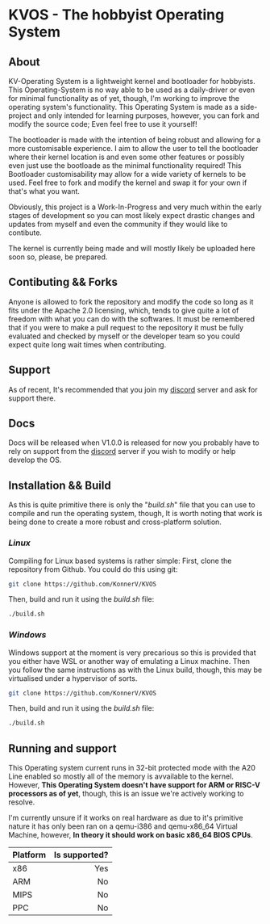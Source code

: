 # KVOS - The hobbyist Operating System

## About
KV-Operating System is a lightweight kernel and bootloader for hobbyists. This Operating-System is no way able to be used as a daily-driver or even for minimal functionality as of yet, though, I'm working to improve the operating system's functionality.
This Operating System is made as a side-project and only intended for learning purposes, however, you can fork and modify the source code; Even feel free to use it yourself!

The bootloader is made with the intention of being robust and allowing for a more customisable experience. I aim to allow the user to tell the bootloader where their kernel location is and even some other features or possibly even just use the bootloade as the minimal functionality required!
This Bootloader customisability may allow for a wide variety of kernels to be used. Feel free to fork and modify the kernel and swap it for your own if that's what you want.

Obviously, this project is a Work-In-Progress and very much within the early stages of development so you can most likely expect drastic changes and updates from myself and even the community if they would like to contibute.

The kernel is currently being made and will mostly likely be uploaded here soon so, please, be prepared.

## Contibuting && Forks
Anyone is allowed to fork the repository and modify the code so long as it fits under the Apache 2.0 licensing, which, tends to give quite a lot of freedom with what you can do with the softwares.
It must be remembered that if you were to make a pull request to the repository it must be fully evaluated and checked by myself or the developer team so you could expect quite long wait times when contributing.

## Support
As of recent, It's recommended that you join my [discord](https://discord.gg/WSx336WCCe) server and ask for support there.

## Docs
Docs will be released when V1.0.0 is released for now you probably have to rely on support from the [discord](https://discord.gg/WSx336WCCe) server if you wish to modify or help develop the OS.

## Installation && Build
As this is quite primitive there is only the "_build.sh_" file that you can use to compile and run the operating system, though, It is worth noting that work is being done to create a more robust and cross-platform solution.
### _Linux_
Compiling for Linux based systems is rather simple:
First, clone the repository from Github.
You could do this using git:
```bash
git clone https://github.com/KonnerV/KVOS
```
Then, build and run it using the _build.sh_ file:
```bash
./build.sh
```
### _Windows_
Windows support at the moment is very precarious so this is provided that you either have WSL or another way of emulating a Linux machine.
Then you follow the same instructions as with the Linux build, though, this may be virtualised under a hypervisor of sorts.
```bash
git clone https://github.com/KonnerV/KVOS
```
Then, build and run it using the _build.sh_ file:
```bash
./build.sh
```

## Running and support
This Operating system current runs in 32-bit protected mode with the A20 Line enabled so mostly all of the memory is avvailable to the kernel.
However, **This Operating System doesn't have support for ARM or RISC-V processors as of yet**, though, this is an issue we're actively working to resolve.

I'm currently unsure if it works on real hardware as due to it's primitive nature it has only been ran on a qemu-i386 and qemu-x86_64 Virtual Machine, however, **In theory it should work on basic x86_64 BIOS CPUs**.

| Platform          | Is supported? |
| :---------------- | ------------: |
| x86               |           Yes |
| ARM               |            No |
| MIPS              |            No |
| PPC               |            No |

